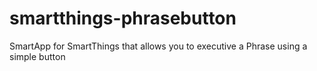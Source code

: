 # smartthings-phrasebutton
SmartApp for SmartThings that allows you to executive a Phrase using a simple button
